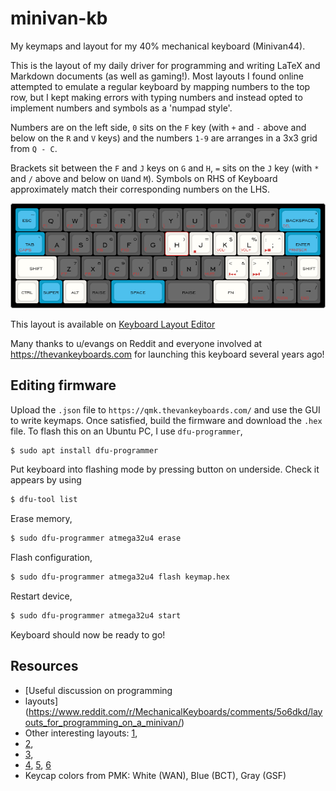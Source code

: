 # minivan-kb

My keymaps and layout for my 40% mechanical keyboard (Minivan44).

This is the layout of my daily driver for programming and writing LaTeX and Markdown documents (as well as gaming!). Most layouts I found online attempted to emulate a regular keyboard by mapping numbers to the top row, but I kept making errors with typing numbers and instead opted to implement numbers and symbols as a 'numpad style'.

Numbers are on the left side, `0` sits on the `F` key (with `+` and `-` above and below on the `R` and `V` keys) and the numbers `1-9` are arranges in a 3x3 grid from `Q - C`.

Brackets sit between the `F` and `J` keys on `G` and `H`, `=` sits on the `J` key (with `*` and `/` above and below on `U`and `M`). Symbols on RHS of Keyboard approximately match their corresponding numbers on the LHS.

![Layout](./img/minivan-40%-keyboard-3.png)

This layout is available on [Keyboard Layout Editor](http://www.keyboard-layout-editor.com/#/gists/365410b23a30fb67d62e4e6bd7175a9d)


Many thanks to u/evangs on Reddit and everyone involved at https://thevankeyboards.com for launching this keyboard several years ago!


## Editing firmware

Upload the `.json` file to `https://qmk.thevankeyboards.com/` and use the GUI to write keymaps. Once satisfied, build the firmware and download the `.hex` file. To flash this on an Ubuntu PC, I use `dfu-programmer`,

```bash
$ sudo apt install dfu-programmer
```

Put keyboard into flashing mode by pressing button on underside. Check it appears by using

```bash
$ dfu-tool list
```

Erase memory,

```bash
$ sudo dfu-programmer atmega32u4 erase
```

Flash configuration,
```bash
$ sudo dfu-programmer atmega32u4 flash keymap.hex
```

Restart device,
```bash
$ sudo dfu-programmer atmega32u4 start
```

Keyboard should now be ready to go!


## Resources


- [Useful discussion on programming
- layouts](https://www.reddit.com/r/MechanicalKeyboards/comments/5o6dkd/layouts_for_programming_on_a_minivan/)
- Other interesting layouts: [1](https://imgur.com/gallery/RrfHy),
- [2](http://www.keyboard-layout-editor.com/#/gists/34112fcba561109d8516e2a64783120c),
- [3](https://medium.com/@jack_21924/crackle-keyboard-layout-for-special-characters-e4dd04838231),
- [4](https://imgur.com/a/GPh48), [5](https://i.redd.it/7kppvdk3r2cy.png), [6](https://www.reddit.com/r/MechanicalKeyboards/comments/6qr917/my_bantam_44_build_with_bluetooth_and_some_rick/)
- Keycap colors from PMK: White (WAN), Blue (BCT), Gray (GSF)

